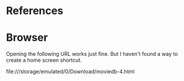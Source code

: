 # References

# Browser

Opening the following URL works just fine. But I
haven't found a way to create a home screen shortcut.

   file:///storage/emulated/0/Download/moviedb-4.html

